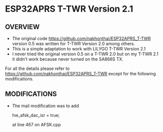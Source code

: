 # ESP32APRS T-TWR Version 2.1

## OVERVIEW

- The original code https://github.com/nakhonthai/ESP32APRS_T-TWR version 0.5 was written for T-TWR Version 2.0 among others.
- This is a simple adaptation to work with LILYGO T-TWR Version 2.1
- I never tried the original version 0.5 on a T-TWR 2.0 but on my T-TWR 2.1 it didn't work because never turned on the SA866S TX.

For all the details please refer to https://github.com/nakhonthai/ESP32APRS_T-TWR
except for the following modifications.

## MODIFICATIONS

- The mail modification was to add
  
  hw_afsk_dac_isr = true; 

  at line 467 on AFSK.cpp
